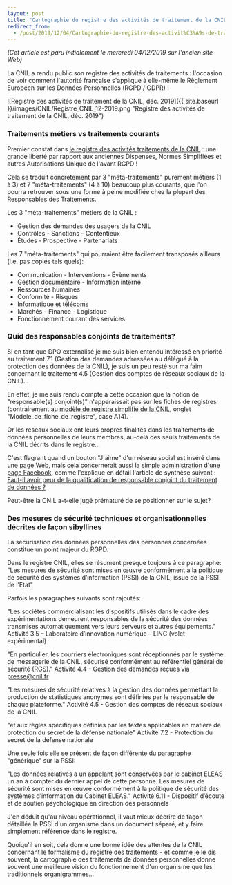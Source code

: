 ```yaml
---
layout: post
title: "Cartographie du registre des activités de traitement de la CNIL (décembre 2019)"
redirect_from:
  - /post/2019/12/04/Cartographie-du-registre-des-activit%C3%A9s-de-traitement-de-la-CNIL-%28d%C3%A9cembre-2019%29
---
```


_(Cet article est paru initialement le mercredi 04/12/2019 sur l'ancien site Web)_

La CNIL a rendu public son registre des activités de traitements : l'occasion de voir comment l'autorité française s'applique à elle-même le Règlement Européen sur les Données Personnelles (RGPD / GDPR) !

![Registre des activités de traitement de la CNIL, déc. 2019]({{ site.baseurl }}/images/CNIL/Registre_CNIL_12-2019.png "Registre des activités de traitement de la CNIL, déc. 2019")

### Traitements métiers vs traitements courants

Premier constat dans [le registre des activités traitements de la CNIL](https://www.cnil.fr/fr/la-cnil-publie-son-registre-rgpd) : une grande liberté par rapport aux anciennes Dispenses, Normes Simplifiées et autres Autorisations Unique de l'avant RGPD !

Cela se traduit concrètement par 3 "méta-traitements" purement métiers (1 à 3) et 7 "méta-traitements" (4 à 10) beaucoup plus courants, que l'on pourra retrouver sous une forme à peine modifiée chez la plupart des Responsables des Traitements.

Les 3 "méta-traitements" métiers de la CNIL :

* Gestion des demandes des usagers de la CNIL
* Contrôles - Sanctions - Contentieux
* Études - Prospective - Partenariats

Les 7 "méta-traitements" qui pourraient être facilement transposés ailleurs (i.e. pas copiés tels quels):

* Communication - Interventions - Évènements
* Gestion documentaire - Information interne
* Ressources humaines
* Conformité - Risques
* Informatique et télécoms
* Marchés - Finance - Logistique
* Fonctionnement courant des services

### Quid des responsables conjoints de traitements?

Si en tant que DPO externalisé je me suis bien entendu intéressé en priorité au traitement 7.1 (Gestion des demandes adressées au délégué à la protection des données de la CNIL), je suis un peu resté sur ma faim concernant le traitement 4.5 (Gestion des comptes de réseaux sociaux de la CNIL)...

En effet, je me suis rendu compte à cette occasion que la notion de "responsable(s) conjoint(s)" n'apparaissait pas sur les fiches de registres (contrairement au [modèle de registre simplifié de la CNIL](https://www.cnil.fr/fr/RGDP-le-registre-des-activites-de-traitement), onglet "Modele_de_fiche_de_registre", case A14).

Or les réseaux sociaux ont leurs propres finalités dans les traitements de données personnelles de leurs membres, au-delà des seuls traitements de la CNIL décrits dans le registre...

C'est flagrant quand un bouton "J'aime" d'un réseau social est inséré dans une page Web, mais cela concernerait aussi [la simple administration d'une page Facebook](https://curia.europa.eu/jcms/upload/docs/application/pdf/2018-06/cp180081en.pdf), comme l'explique en détail l'article de synthèse suivant : [Faut-il avoir peur de la qualification de responsable conjoint du traitement de données ?](https://www.dalloz-actualite.fr/node/faut-il-avoir-peur-de-qualification-de-responsable-conjoint-du-traitement-de-donnees)

Peut-être la CNIL a-t-elle jugé prématuré de se positionner sur le sujet?

### Des mesures de sécurité techniques et organisationnelles décrites de façon sibyllines

La sécurisation des données personnelles des personnes concernées constitue un point majeur du RGPD.

Dans le registre CNIL, elles se résument presque toujours à ce paragraphe: "Les mesures de sécurité sont mises en œuvre conformément à la politique de sécurité des systèmes d’information (PSSI) de la CNIL, issue de la PSSI de l’Etat"

Parfois les paragraphes suivants sont rajoutés:

"Les sociétés commercialisant les dispositifs utilisés dans le cadre des expérimentations demeurent responsables de la sécurité des données transmises automatiquement vers leurs serveurs et autres équipements." Activité 3.5 – Laboratoire d’innovation numérique – LINC (volet expérimental)

"En particulier, les courriers électroniques sont réceptionnés par le système de messagerie de la CNIL, sécurisé conformément au référentiel général de sécurité (RGS)." Activité 4.4 - Gestion des demandes reçues via presse@cnil.fr

"Les mesures de sécurité relatives à la gestion des données permettant la production de statistiques anonymes sont définies par le responsable de chaque plateforme." Activité 4.5 - Gestion des comptes de réseaux sociaux de la CNIL

"et aux règles spécifiques définies par les textes applicables en matière de protection du secret de la défense nationale" Activité 7.2 - Protection du secret de la défense nationale

Une seule fois elle se présent de façon différente du paragraphe "générique" sur la PSSI:

"Les données relatives à un appelant sont conservées par le cabinet ELEAS un an à compter du dernier appel de cette personne. Les mesures de sécurité sont mises en œuvre conformément à la politique de sécurité des systèmes d’information du Cabinet ELEAS." Activité 6.11 - Dispositif d’écoute et de soutien psychologique en direction des personnels

J'en déduit qu'au niveau opérationnel, il vaut mieux décrire de façon détaillée la PSSI d'un organisme dans un document séparé, et y faire simplement référence dans le registre.

Quoiqu'il en soit, cela donne une bonne idée des attentes de la CNIL concernant le formalisme du registre des traitements - et comme je le dis souvent, la cartographie des traitements de données personnelles donne souvent une meilleure vision du fonctionnement d'un organisme que les traditionnels organigrammes...
